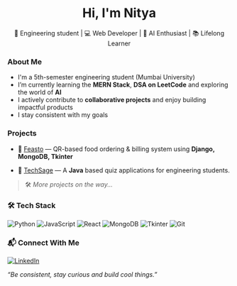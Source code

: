 <h1 align="center">Hi, I'm Nitya </h1>
<p align="center">🚀 Engineering student | 💻 Web Developer | 🤖 AI Enthusiast | 📚 Lifelong Learner</p>



###  About Me

-  I'm a 5th-semester engineering student (Mumbai University)
-  I’m currently learning the **MERN Stack**, **DSA on LeetCode** and exploring the world of **AI**
-  I actively contribute to **collaborative projects** and enjoy building impactful products
-  I stay consistent with my goals 



###  Projects

- 📱 [Feasto](https://github.com/SHUBHAM2775/Feasto-Python) — QR-based food ordering & billing system using **Django, MongoDB, Tkinter**
<!--- 🧠 [Mindmate](https://github.com/your-mindmate-repo) — Mental health chatbot for follow-up support, trained on expert data -->
- 🤝 [TechSage](https://github.com/SHUBHAM2775/TECHSAGE) — A **Java** based quiz applications for engineering students.

> 🛠️ *More projects on the way...*



### 🛠️ Tech Stack

![Python](https://img.shields.io/badge/-Python-3776AB?logo=python&logoColor=white&style=flat)
![JavaScript](https://img.shields.io/badge/-JavaScript-F7DF1E?logo=javascript&logoColor=black&style=flat)
![React](https://img.shields.io/badge/-React-61DAFB?logo=react&logoColor=black&style=flat)
![MongoDB](https://img.shields.io/badge/-MongoDB-47A248?logo=mongodb&logoColor=white&style=flat)
![Tkinter](https://img.shields.io/badge/-Tkinter-FFCD00?style=flat&logo=python)
![Git](https://img.shields.io/badge/-Git-F05032?logo=git&logoColor=white&style=flat)


<!--
### 📊 GitHub Stats

<p align="center">
  <img src="https://github-readme-stats.vercel.app/api?username=S-Nitya&show_icons=true&theme=github_dark&hide_title=true" height="150" />
  <img src="https://github-readme-stats.vercel.app/api/top-langs/?username=S-Nitya&layout=compact&theme=github_dark" height="150"/>
</p>
-->


### 📬 Connect With Me

[![LinkedIn](https://img.shields.io/badge/-LinkedIn-blue?style=flat&logo=linkedin)](https://www.linkedin.com/in/nitya-singh-13a443311/)
<!-- [![GitHub](https://img.shields.io/badge/-GitHub-black?style=flat&logo=github)](https://github.com/S-Nitya)  -->


*“Be consistent, stay curious and build cool things.”*
